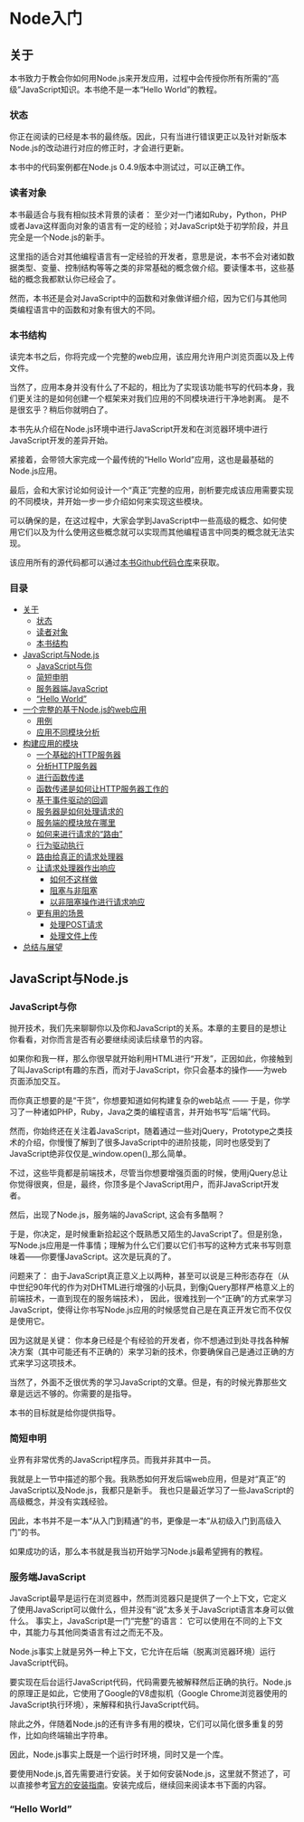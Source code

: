 # Node入门


<a name="about"></a>
## 关于
本书致力于教会你如何用Node.js来开发应用，过程中会传授你所有所需的“高级”JavaScript知识。本书绝不是一本“Hello World”的教程。  


<a name="status"></a>
### 状态
你正在阅读的已经是本书的最终版。因此，只有当进行错误更正以及针对新版本Node.js的改动进行对应的修正时，才会进行更新。  

本书中的代码案例都在Node.js 0.4.9版本中测试过，可以正确工作。  

<a name="intended-audience"></a>
### 读者对象
本书最适合与我有相似技术背景的读者： 至少对一门诸如Ruby，Python，PHP或者Java这样面向对象的语言有一定的经验；对JavaScript处于初学阶段，并且完全是一个Node.js的新手。  

这里指的适合对其他编程语言有一定经验的开发者，意思是说，本书不会对诸如数据类型、变量、控制结构等等之类的非常基础的概念做介绍。要读懂本书，这些基础的概念我都默认你已经会了。 

然而，本书还是会对JavaScript中的函数和对象做详细介绍，因为它们与其他同类编程语言中的函数和对象有很大的不同。  


<a name="structure"></a>
### 本书结构  
读完本书之后，你将完成一个完整的web应用，该应用允许用户浏览页面以及上传文件。  

当然了，应用本身并没有什么了不起的，相比为了实现该功能书写的代码本身，我们更关注的是如何创建一个框架来对我们应用的不同模块进行干净地剥离。
是不是很玄乎？稍后你就明白了。  

本书先从介绍在Node.js环境中进行JavaScript开发和在浏览器环境中进行JavaScript开发的差异开始。  

紧接着，会带领大家完成一个最传统的“Hello World”应用，这也是最基础的Node.js应用。  

最后，会和大家讨论如何设计一个“真正”完整的应用，剖析要完成该应用需要实现的不同模块，并开始一步一步介绍如何来实现这些模块。  

可以确保的是，在这过程中，大家会学到JavaScript中一些高级的概念、如何使用它们以及为什么使用这些概念就可以实现而其他编程语言中同类的概念就无法实现。  

该应用所有的源代码都可以通过[本书Github代码仓库](https://github.com/ManuelKiessling/NodeBeginnerBook/tree/master/code/application)来获取。  


### 目录
*  [关于](#about)  
    * [状态](#status)   
    * [读者对象](#intended-audience)   
    * [本书结构](#structure)  
*  [JavaScript与Node.js](#javascript-and-nodejs)  
    * [JavaScript与你](#javascript-and-you)  
    * [简短申明](#a-word-of-warning)  
    * [服务器端JavaScript](#server-side-javascript)  
    * [“Hello World”](#hello-world)  
*  [一个完整的基于Node.js的web应用](#a-full-blown-web-application-with-nodejs)  
    * [用例](#the-use-cases)  
    * [应用不同模块分析](#the-application-stack)  
*  [构建应用的模块](#building-the-application-stack)  
    * [一个基础的HTTP服务器](#a-basic-http-server)  
    * [分析HTTP服务器](#analyzing-our-http-server)  
    * [进行函数传递](#passing-functions-around)  
    * [函数传递是如何让HTTP服务器工作的](#how-function-passing-makes-our-http-server-work)  
    * [基于事件驱动的回调](#event-driven-callbacks)  
    * [服务器是如何处理请求的](#how-our-server-handles-requests)  
    * [服务端的模块放在哪里](#finding-a-place-for-our-server-module)  
    * [如何来进行请求的“路由”](#whats-needed-to-route-requests)  
    * [行为驱动执行](#execution-in-the-kindom-of-verbs)  
    * [路由给真正的请求处理器](#routing-to-real-request-handlers)  
    * [让请求处理器作出响应](#making-request-handlers-respond)  
        * [如何不这样做](#how-to-not-do-it)  
        * [阻塞与非阻塞](#blocking-and-non-blocking)  
        * [以非阻塞操作进行请求响应](#responding-request-handlers-with-non-blocking-operations)  
    * [更有用的场景](#serving-something-useful)  
        * [处理POST请求](#handling-post-requests)  
        * [处理文件上传](#handling-file-uploads)  
* [总结与展望](#conclusion-and-outlook)  


## JavaScript与Node.js  

### JavaScript与你  
抛开技术，我们先来聊聊你以及你和JavaScript的关系。本章的主要目的是想让你看看，对你而言是否有必要继续阅读后续章节的内容。  

如果你和我一样，那么你很早就开始利用HTML进行“开发”，正因如此，你接触到了叫JavaScript有趣的东西，而对于JavaScript，你只会基本的操作——为web页面添加交互。  

而你真正想要的是“干货”，你想要知道如何构建复杂的web站点 —— 于是，你学习了一种诸如PHP，Ruby，Java之类的编程语言，并开始书写“后端”代码。  

然而，你始终还在关注着JavaScript，随着通过一些对jQuery，Prototype之类技术的介绍，你慢慢了解到了很多JavaScript中的进阶技能，同时也感受到了JavaScript绝非仅仅是_window.open()_那么简单。  

不过，这些毕竟都是前端技术，尽管当你想要增强页面的时候，使用jQuery总让你觉得很爽，但是，最终，你顶多是个JavaScript用户，而非JavaScript开发者。  

然后，出现了Node.js，服务端的JavaScript, 这会有多酷啊？  

于是，你决定，是时候重新拾起这个既熟悉又陌生的JavaScript了。但是别急，写Node.js应用是一件事情；理解为什么它们要以它们书写的这种方式来书写则意味着——你要懂JavaScript。这次是玩真的了。  

问题来了： 由于JavaScript真正意义上以两种，甚至可以说是三种形态存在（从中世纪90年代的作为对DHTML进行增强的小玩具，到像jQuery那样严格意义上的前端技术，一直到现在的服务端技术），
因此，很难找到一个“正确”的方式来学习JavaScript，使得让你书写Node.js应用的时候感觉自己是在真正开发它而不仅仅是使用它。  

因为这就是关键： 你本身已经是个有经验的开发者，你不想通过到处寻找各种解决方案（其中可能还有不正确的）来学习新的技术，你要确保自己是通过正确的方式来学习这项技术。  

当然了，外面不乏很优秀的学习JavaScript的文章。但是，有的时候光靠那些文章是远远不够的。你需要的是指导。  

本书的目标就是给你提供指导。  


<a name="a-word-of-warning"></a>
### 简短申明
业界有非常优秀的JavaScript程序员。而我并非其中一员。  

我就是上一节中描述的那个我。我熟悉如何开发后端web应用，但是对“真正”的JavaScript以及Node.js，我都只是新手。
我也只是最近学习了一些JavaScript的高级概念，并没有实践经验。  

因此，本书并不是一本“从入门到精通”的书，更像是一本“从初级入门到高级入门”的书。  

如果成功的话，那么本书就是我当初开始学习Node.js最希望拥有的教程。  


<a name="server-side-javascript"></a>
### 服务端JavaScript  
JavaScript最早是运行在浏览器中，然而浏览器只是提供了一个上下文，它定义了使用JavaScript可以做什么，但并没有“说”太多关于JavaScript语言本身可以做什么。
事实上，JavaScript是一门“完整”的语言： 它可以使用在不同的上下文中，其能力与其他同类语言有过之而无不及。  

Node.js事实上就是另外一种上下文，它允许在后端（脱离浏览器环境）运行JavaScript代码。  

要实现在后台运行JavaScript代码，代码需要先被解释然后正确的执行。Node.js的原理正是如此，它使用了Google的V8虚拟机（Google Chrome浏览器使用的JavaScript执行环境），来解释和执行JavaScript代码。  

除此之外，伴随着Node.js的还有许多有用的模块，它们可以简化很多重复的劳作，比如向终端输出字符串。  

因此，Node.js事实上既是一个运行时环境，同时又是一个库。  

要使用Node.js,首先需要进行安装。关于如何安装Node.js，这里就不赘述了，可以直接参考[官方的安装指南](https://github.com/joyent/node/wiki/Installation)。安装完成后，继续回来阅读本书下面的内容。  


<a name="hello-world"></a>
### “Hello World”  


